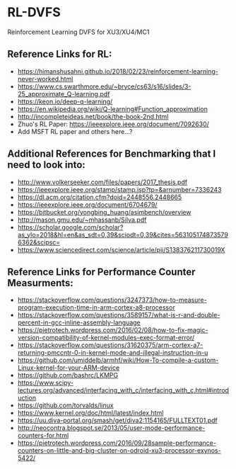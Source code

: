 # RL-DVFS
Reinforcement Learning DVFS for XU3/XU4/MC1

## Reference Links for RL:
* https://himanshusahni.github.io/2018/02/23/reinforcement-learning-never-worked.html
* https://www.cs.swarthmore.edu/~bryce/cs63/s16/slides/3-25_approximate_Q-learning.pdf
* https://keon.io/deep-q-learning/
* https://en.wikipedia.org/wiki/Q-learning#Function_approximation
* http://incompleteideas.net/book/the-book-2nd.html
* Zhuo's RL Paper: https://ieeexplore.ieee.org/document/7092630/
* Add MSFT RL paper and others here...?

## Additional References for Benchmarking that I need to look into:
* http://www.volkerseeker.com/files/papers/2017_thesis.pdf
* https://ieeexplore.ieee.org/stamp/stamp.jsp?tp=&arnumber=7336243
* https://dl.acm.org/citation.cfm?doid=2448556.2448665
* https://ieeexplore.ieee.org/document/6704679/
* https://bitbucket.org/yongbing_huang/asimbench/overview
* http://mason.gmu.edu/~mhassanb/Silva.pdf
* https://scholar.google.com/scholar?as_ylo=2018&hl=en&as_sdt=0,39&sciodt=0,39&cites=5631051748735796362&scipsc=
* https://www.sciencedirect.com/science/article/pii/S138376211730019X

## Reference Links for Performance Counter Measurments:
* https://stackoverflow.com/questions/3247373/how-to-measure-program-execution-time-in-arm-cortex-a8-processor 
* https://stackoverflow.com/questions/3589157/what-is-r-and-double-percent-in-gcc-inline-assembly-language 
* https://pietrotech.wordpress.com/2016/02/08/how-to-fix-magic-version-compatibility-of-kernel-modules-exec-format-error/ 
* https://stackoverflow.com/questions/31620375/arm-cortex-a7-returning-pmccntr-0-in-kernel-mode-and-illegal-instruction-in-u 
* https://github.com/umiddelb/armhf/wiki/How-To-compile-a-custom-Linux-kernel-for-your-ARM-device 
* https://github.com/bashrc/LKMPG 
* https://www.scipy-lectures.org/advanced/interfacing_with_c/interfacing_with_c.html#introduction   
* https://github.com/torvalds/linux 
* https://www.kernel.org/doc/html/latest/index.html      
* https://uu.diva-portal.org/smash/get/diva2:1154165/FULLTEXT01.pdf 
* http://neocontra.blogspot.se/2013/05/user-mode-performance-counters-for.html 
* https://pietrotech.wordpress.com/2016/09/28sample-performance-counters-on-little-and-big-cluster-on-odroid-xu3-processor-exynos-5422/
